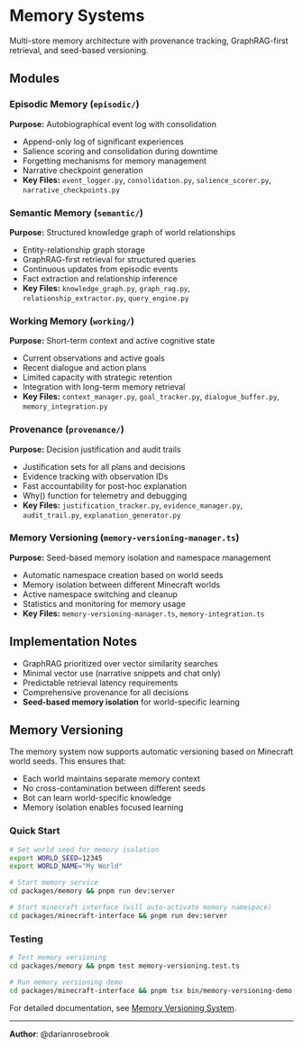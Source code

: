# Memory Systems

Multi-store memory architecture with provenance tracking, GraphRAG-first retrieval, and seed-based versioning.

## Modules

### Episodic Memory (`episodic/`)
**Purpose:** Autobiographical event log with consolidation
- Append-only log of significant experiences
- Salience scoring and consolidation during downtime
- Forgetting mechanisms for memory management
- Narrative checkpoint generation
- **Key Files:** `event_logger.py`, `consolidation.py`, `salience_scorer.py`, `narrative_checkpoints.py`

### Semantic Memory (`semantic/`)
**Purpose:** Structured knowledge graph of world relationships
- Entity-relationship graph storage
- GraphRAG-first retrieval for structured queries
- Continuous updates from episodic events
- Fact extraction and relationship inference
- **Key Files:** `knowledge_graph.py`, `graph_rag.py`, `relationship_extractor.py`, `query_engine.py`

### Working Memory (`working/`)
**Purpose:** Short-term context and active cognitive state
- Current observations and active goals
- Recent dialogue and action plans
- Limited capacity with strategic retention
- Integration with long-term memory retrieval
- **Key Files:** `context_manager.py`, `goal_tracker.py`, `dialogue_buffer.py`, `memory_integration.py`

### Provenance (`provenance/`)
**Purpose:** Decision justification and audit trails
- Justification sets for all plans and decisions
- Evidence tracking with observation IDs
- Fast accountability for post-hoc explanation
- Why() function for telemetry and debugging
- **Key Files:** `justification_tracker.py`, `evidence_manager.py`, `audit_trail.py`, `explanation_generator.py`

### Memory Versioning (`memory-versioning-manager.ts`)
**Purpose:** Seed-based memory isolation and namespace management
- Automatic namespace creation based on world seeds
- Memory isolation between different Minecraft worlds
- Active namespace switching and cleanup
- Statistics and monitoring for memory usage
- **Key Files:** `memory-versioning-manager.ts`, `memory-integration.ts`

## Implementation Notes

- GraphRAG prioritized over vector similarity searches
- Minimal vector use (narrative snippets and chat only)
- Predictable retrieval latency requirements
- Comprehensive provenance for all decisions
- **Seed-based memory isolation** for world-specific learning

## Memory Versioning

The memory system now supports automatic versioning based on Minecraft world seeds. This ensures that:

- Each world maintains separate memory context
- No cross-contamination between different seeds
- Bot can learn world-specific knowledge
- Memory isolation enables focused learning

### Quick Start

```bash
# Set world seed for memory isolation
export WORLD_SEED=12345
export WORLD_NAME="My World"

# Start memory service
cd packages/memory && pnpm run dev:server

# Start minecraft interface (will auto-activate memory namespace)
cd packages/minecraft-interface && pnpm run dev:server
```

### Testing

```bash
# Test memory versioning
cd packages/memory && pnpm test memory-versioning.test.ts

# Run memory versioning demo
cd packages/minecraft-interface && pnpm tsx bin/memory-versioning-demo.ts
```

For detailed documentation, see [Memory Versioning System](memory-versioning.md).

---

**Author**: @darianrosebrook
